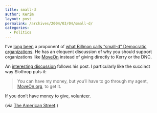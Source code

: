 ```yaml
---
title: small-d
author: Kerim
layout: post
permalink: /archives/2004/03/04/small-d/
categories:
  - Politics
---
```

I&#8217;ve <a href="http://test.oxus.net/archives/000291.html" onclick="_gaq.push(['_trackEvent', 'outbound-article', 'http://test.oxus.net/archives/000291.html', 'long been']);" >long been</a> a proponent of <a href="http://billmon.org/archives/001169.html" onclick="_gaq.push(['_trackEvent', 'outbound-article', 'http://billmon.org/archives/001169.html', 'what Billmon calls &#8220;small-d&#8221; Democratic organizations']);" >what Billmon calls &#8220;small-d&#8221; Democratic organizations</a>. He has an eloquent discussion of why you should support organizations like <a href="https://www.moveon.org/front/" onclick="_gaq.push(['_trackEvent', 'outbound-article', 'https://www.moveon.org/front/', 'MoveOn']);" >MoveOn</a> instead of giving directly to Kerry or the DNC.

An <a href="http://billmon.org/archives/001169.html#comments" onclick="_gaq.push(['_trackEvent', 'outbound-article', 'http://billmon.org/archives/001169.html#comments', 'interesting discussion']);" >interesting discussion</a> follows his post. I particularly like the succinct way Slothrop puts it:

> You can have my money, but you&#8217;ll have to go through my agent, <a href="https://www.moveon.org/front/" onclick="_gaq.push(['_trackEvent', 'outbound-article', 'https://www.moveon.org/front/', 'MoveOn.org']);" >MoveOn.org</a>, to get it.

If you don&#8217;t have money to give, <a href="https://www.moveon.org/keepmeposted/volunteer.html" onclick="_gaq.push(['_trackEvent', 'outbound-article', 'https://www.moveon.org/keepmeposted/volunteer.html', 'volunteer']);" >volunteer</a>.

(via <a href="http://www.reachm.com/amstreet/archives/000351.html" onclick="_gaq.push(['_trackEvent', 'outbound-article', 'http://www.reachm.com/amstreet/archives/000351.html', 'The American Street']);" >The American Street</a>.)

